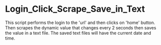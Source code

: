 # Login_Click_Scrape_Save_in_Text
This script performs the login to the 'url' and then clicks on 'home' button. 
Then scrapes the dynamic value that changes every 2 seconds then saves the value in a text file. 
The saved text files will have the current date and time.

